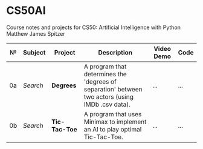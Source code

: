 # CS50AI
Course notes and projects for CS50: Artificial Intelligence with Python
   Matthew James Spitzer




№ | Subject | Project | Description  | Video Demo | Code
-----|---------|---------|--------------|------------|------
0a | *Search* | **Degrees** | A program that determines the 'degrees of separation' between two actors (using IMDb .csv data). | ... | ... 
0b | *Search* | **Tic-Tac-Toe** | A program that uses Minimax to implement an AI to play optimal Tic-Tac-Toe. | ... | ...
